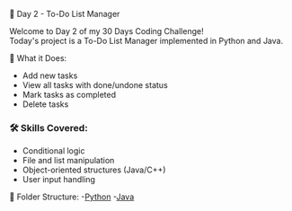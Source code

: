 🚀 Day 2 - To-Do List Manager

Welcome to Day 2 of my 30 Days Coding Challenge!  
Today's project is a To-Do List Manager implemented in Python and Java.

🧠 What it Does:
- Add new tasks
- View all tasks with done/undone status
- Mark tasks as completed
- Delete tasks

### 🛠️ Skills Covered:
- Conditional logic
- File and list manipulation
- Object-oriented structures (Java/C++)
- User input handling

📁 Folder Structure:
-[Python](Day02_TodoList/Python/todo_list.py)
-[Java](Day02_TodoList/Java/TodoList.java)
